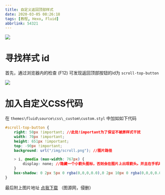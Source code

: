 ```yaml
---
title: 自定义返回顶部样式
date: 2020-03-05 08:26:18
tags: [教程, Hexo, Fluid]
abbrlink: 54321
---
```


![](https://gitee.com/Royce2003/blogimages/raw/master/img/20200305084052.png)
# 寻找样式 id
首先，通过浏览器内的检查 (F12) 可发现返回顶部按钮的id为 `scroll-top-button`
<!--more-->
![](https://gitee.com/Royce2003/blogimages/raw/master/img/20200305082837.png)

# 加入自定义CSS代码
在 `themes\fluid\source\css\_custom\custom.styl` 中加如如下代码
```css
#scroll-top-button {
	right: 50px !important; //此处!important为了保证不被原样式干扰
	width: 70px !important;
	height: 651px !important;
	top: -90px !important;
	background: url("/img/scroll.png"); //图片路径

	> i, @media (max-width: 767px) {
		display: none; //隐藏一个小箭头图标，否则会在图片上出现箭头。并且在手机端不显示
	}
    box-shadow: 0 2px 5px 0 rgba(0,0,0,0.0),0 2px 10px 0 rgba(0,0,0,0.0) !important; //去除外边框的阴影，目前未发现改样式会影响其他内容的显示
}
```

最后附上图片地址
<a class="btn" href="https://cdn.jsdelivr.net/gh/Royce2019/img/img/scroll.png"><i class="fas fa-cloud-download-alt"></i>点我下载</a>
（图源网，侵删）
